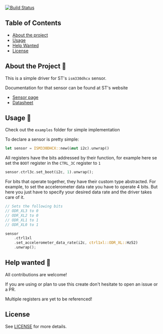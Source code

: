 [![Build Status](https://github.com/sousandrei/ism330dhcx/workflows/Main/badge.svg)](https://github.com/sousandrei/ism330dhcx/actions)

## Table of Contents

- [About the project](#about)
- [Usage](#usage)
- [Help Wanted](#help-wanted)
- [License](#license)

## <a name="about"></a> About the Project 📃

This is a simple driver for ST's `ism330dhcx` sensor.

Documentation for that sensor can be found at ST's website

- [Sensor page](https://www.st.com/en/mems-and-sensors/ism330dhcx.html)
- [Datasheet](https://www.st.com/resource/en/datasheet/ism330dhcx.pdf)

## <a name="usage"></a> Usage 👀

Check out the `examples` folder for simple implementation

To declare a sensor is pretty simple:

```rust
let sensor = ISM330DHCX::new(&mut i2c).unwrap()
```

All registers have the bits addressed by their function, for example here se set the `BOOT` register in the `CTRL_3C` register to `1`

```rust
sensor.ctrl3c.set_boot(i2c, 1).unwrap();
```

For bits that operate together, they have their custom type abstracted. For example, to set the accelerometer data rate you have to operate 4 bits. But here you just have to specify your desired data rate and the driver takes care of it.

```rust
// Sets the following bits
// ODR_XL3 to 0
// ODR_XL2 to 0
// ODR_XL1 to 1
// ODR_XL0 to 1

sensor
    .ctrl1xl
    .set_accelerometer_data_rate(i2c, ctrl1xl::ODR_XL::Hz52)
    .unwrap();
```

## <a name="help-wanted"></a> Help wanted 🤝

All contributions are welcome!

If you are using or plan to use this create don't hesitate to open an issue or a PR.

Multiple registers are yet to be referenced!

## <a name="license"></a> License

See [LICENSE](https://github.com/sousandrei/firesquid/blob/master/LICENSE) for more details.
